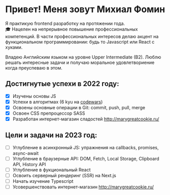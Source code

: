 # Привет! Меня зовут Михиал Фомин

Я практикую frontend разработку на протяжении года.  
 :mortar_board: Нацелен на непрерывное повышение профессиональных компетенций. 
В части профессиональных интересов делаю акцент на функциональном программировании: будь то Javascript или React с хуками.

Владею Английским языком на уровне Upper Intermediate (B2). Люблю решать интересные задачи и получаю моральное удовлетвориение когда преуспеваю в этом.

## Достигнутые успехи в 2022 году:
- [x] Изучены основы JS
- [x] Успехи в алгоритмах (6 kyu на [codewars](https://www.codewars.com/users/misha133kv))
- [x] Освоены основные операции в Git: commit, push, pull, merge
- [x] Освоен CSS препроцессор SASS
- [x] Разработан интернет-магазин сладостей http://marygreatcookie.ru/

## Цели и задачи на 2023 год:
- [ ] Углубление в асинхронный JS: упражнения на callbacks, promises, async-await
- [ ] Углубление в браузерные API: DOM, Fetch, Local Storage, Clipboard API, History API
- [ ] Углубление в фукциональный React
- [ ] Освоить серверный рендеринг (SSR) на Next.js
- [ ] Начать изучение Typescript
- [ ] Усовершенствовать интернет-магазин http://marygreatcookie.ru/
